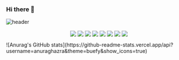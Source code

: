 ### Hi there 👋

![header](https://capsule-render.vercel.app/api?type=rounded&text=Jiyun%20Park&fontSize=30&&fontColor=ffffff&height=300&desc=Frontend%20Developer&descSize=30&theme=radical)<br/>
<p align="center"><img src ="https://img.shields.io/badge/html5-E34F26.svg?&style=for-the-badge&logo=HTML&logoColor=white" align="center"/>
<img src ="https://img.shields.io/badge/css-1572B6.svg?&style=for-the-badge&logo=CSS&logoColor=white" align="center"/>
<img src ="https://img.shields.io/badge/javascript-0769AD.svg?&style=for-the-badge&logo=JAVASCRIPT&logoColor=white" align="center"/>
<img src ="https://img.shields.io/badge/jquery-F7DF1E.svg?&style=for-the-badge&logo=JQUERY&logoColor=white" align="center"/>
<img src ="https://img.shields.io/badge/react-61DAFB.svg?&style=for-the-badge&logo=REACT&logoColor=white" align="center"/>
<img src ="https://img.shields.io/badge/reactQuery-FF4154.svg?&style=for-the-badge&logo=REACT%20Query&logoColor=white" align="center"/>
<img src ="https://img.shields.io/badge/vue-4FC08D.svg?&style=for-the-badge&logo=VUE&logoColor=white" align="center"/>
<img src ="https://img.shields.io/badge/typescript-3178C6.svg?&style=for-the-badge&logo=TYPESCRIPT&logoColor=white" align="center"/></p>
![Anurag's GitHub stats](https://github-readme-stats.vercel.app/api?username=anuraghazra&theme=buefy&show_icons=true)
